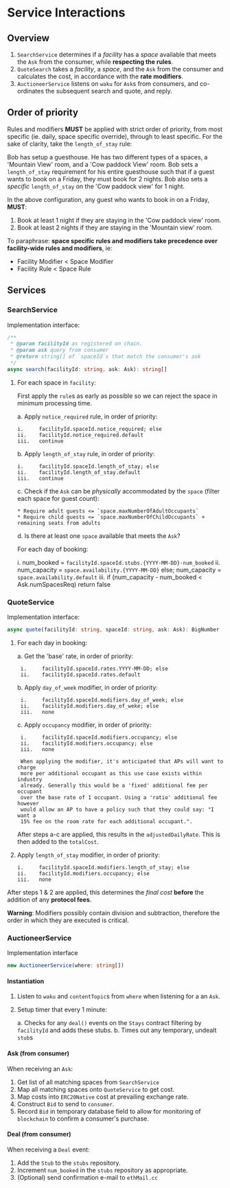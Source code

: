 # Service Interactions

## Overview

1. `SearchService` determines if a _facility_ has a _space_ available that meets the `Ask` from the consumer, while **respecting the rules**.
2. `QuoteSearch` takes a _facility_, a _space_, and the `Ask` from the consumer and calculates the cost, in accordance with the **rate modifiers**.
3. `AuctioneerService` listens on `waku` for `Ask`s from consumers, and co-ordinates the subsequent search and quote, and reply.

## Order of priority

Rules and modifiers **MUST** be applied with strict order of priority, from most specific (ie. daily, space specific override), through to least specific. For the sake of clarity, take the `length_of_stay` rule:

Bob has setup a guesthouse. He has two different types of a spaces, a 'Mountain View' room, and a 'Cow paddock View' room. Bob sets a `length_of_stay` requirement for his entire guesthouse such that if a guest wants to book on a Friday, they must book for 2 nights. Bob also sets a _specific_ `length_of_stay` on the 'Cow paddock view' for 1 night.

In the above configuration, any guest who wants to book in on a Friday, **MUST**:

1. Book at least 1 night if they are staying in the 'Cow paddock view' room.
2. Book at least 2 nights if they are staying in the 'Mountain view' room.

To paraphrase: **space specific rules and modifiers take precedence over facility-wide rules and modifiers**, ie:

- Facility Modifier < Space Modifier
- Facility Rule < Space Rule

## Services

### SearchService

Implementation interface:

```typescript
/**
 * @param facilityId as registered on chain.
 * @param ask query from consumer
 * @return string[] of `spaceId`s that match the consumer's ask
 */
async search(facilityId: string, ask: Ask): string[]
```

1.  For each space in `facility`:

    First apply the `rule`s as early as possible so we can reject the space in minimum processing time.

    a. Apply `notice_required` rule, in order of priority:

        i.     facilityId.spaceId.notice_required; else
        ii.    facilityId.notice_required.default
        iii.   continue

    b. Apply `length_of_stay` rule, in order of priority:

        i.     facilityId.spaceId.length_of_stay; else
        ii.    facilityId.length_of_stay.default
        iii.   continue

    c. Check if the `Ask` can be _physically_ accommodated by the `space` (filter each space for guest count):

        * Require adult guests <= `space.maxNumberOfAdultOccupants`
        * Require child guests <= `space.maxNumberOfChildOccupants` + remaining seats from adults

    d. Is there at least one `space` available that meets the `Ask`?

    For each day of booking:

    i. num_booked = `facilityId.spaceId.stubs.{YYYY-MM-DD}-num_booked`
    ii. num_capacity = `space.availability.{YYYY-MM-DD}` else;
    num_capacity = `space.availability.default`
    iii. if (num_capacity - num_booked < Ask.numSpacesReq) return false

### QuoteService

Implementation interface:

```typescript
async quote(facilityId: string, spaceId: string, ask: Ask): BigNumber
```

1.  For each day in booking:

    a. Get the 'base' rate, in order of priority:

         i.     facilityId.spaceId.rates.YYYY-MM-DD; else
         ii.    facilityId.spaceId.rates.default

    b. Apply `day_of_week` modifier, in order of priority:

         i.     facilityId.spaceId.modifiers.day_of_week; else
         ii.    facilityId.modifiers.day_of_weke; else
         iii.   none

    c. Apply `occupancy` modifier, in order of priority:

         i.     facilityId.spaceId.modifiers.occupancy; else
         ii.    facilityId.modifiers.occupancy; else
         iii.   none

         When applying the modifier, it's anticipated that APs will want to charge
         more per additional occupant as this use case exists within industry
         already. Generally this would be a 'fixed' additional fee per occupant
         over the base rate of 1 occupant. Using a 'ratio' additional fee however
         would allow an AP to have a policy such that they could say: "I want a
         15% fee on the room rate for each additional occupant.".

    After steps a-c are applied, this results in the `adjustedDailyRate`. This is then added to the `totalCost`.

2.  Apply `length_of_stay` modifier, in order of priority:

        i.     facilityId.spaceId.modifiers.length_of_stay; else
        ii.    facilityId.modifiers.occupancy; else
        iii.   none

After steps 1 & 2 are applied, this determines the _final cost_ **before** the addition of any **protocol fees**.

**Warning**: Modifiers possibly contain division and subtraction, therefore the order in which they are executed is critical.

### AuctioneerService

Implementation interface

```typescript
new AuctioneerService(where: string[])
```

#### Instantiation

1. Listen to `waku` and `contentTopic`s from `where` when listening for a an `Ask`.
2. Setup timer that every 1 minute:

   a. Checks for any `deal()` events on the `Stays` contract filtering by `facilityId` and adds these stubs.
   b. Times out any temporary, undealt `stub`s

#### Ask (from consumer)

When receiving an `Ask`:

1. Get list of all matching spaces from `SearchService`
2. Map all matching spaces onto `QuoteService` to get cost.
3. Map costs into `ERC20Native` cost at prevailing exchange rate.
4. Construct `Bid` to send to `consumer`.
5. Record `Bid` in temporary database field to allow for monitoring of `blockchain` to confirm a consumer's purchase.

#### Deal (from consumer)

When receiving a `Deal` event:

1. Add the `Stub` to the `stubs` repository.
2. Increment `num_booked` in the `stubs` repository as appropriate.
3. (Optional) send confirmation e-mail to `ethMail.cc`
